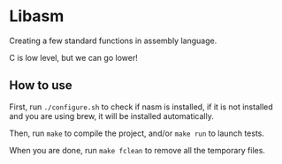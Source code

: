 # Libasm

Creating a few standard functions in assembly language.

C is low level, but we can go lower!

## How to use

First, run `./configure.sh` to check if nasm is installed, if it is not
installed and you are using brew, it will be installed automatically.

Then, run `make` to compile the project, and/or `make run` to launch tests.

When you are done, run `make fclean` to remove all the temporary files.
